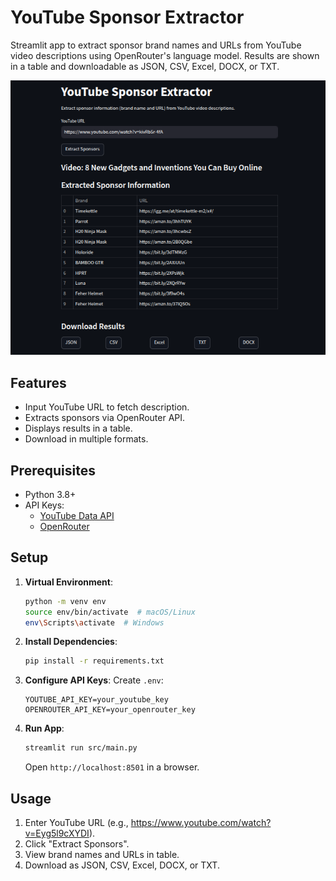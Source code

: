 # YouTube Sponsor Extractor

Streamlit app to extract sponsor brand names and URLs from YouTube video descriptions using OpenRouter's language model. Results are shown in a table and downloadable as JSON, CSV, Excel, DOCX, or TXT.

![YouTube Sponsor Extractor Demo](./assets/demo.png)

## Features
- Input YouTube URL to fetch description.
- Extracts sponsors via OpenRouter API.
- Displays results in a table.
- Download in multiple formats.

## Prerequisites
- Python 3.8+
- API Keys:
  - [YouTube Data API](https://console.cloud.google.com/)
  - [OpenRouter](https://openrouter.ai/)

## Setup
1. **Virtual Environment**:
   ```bash
   python -m venv env
   source env/bin/activate  # macOS/Linux
   env\Scripts\activate  # Windows
   ```

2. **Install Dependencies**:
   ```bash
   pip install -r requirements.txt
   ```

3. **Configure API Keys**:
   Create `.env`:
   ```
   YOUTUBE_API_KEY=your_youtube_key
   OPENROUTER_API_KEY=your_openrouter_key
   ```

4. **Run App**:
   ```bash
   streamlit run src/main.py
   ```
   Open `http://localhost:8501` in a browser.

## Usage
1. Enter YouTube URL (e.g., https://www.youtube.com/watch?v=Eyg5l9cXYDI).
2. Click "Extract Sponsors".
3. View brand names and URLs in table.
4. Download as JSON, CSV, Excel, DOCX, or TXT.

